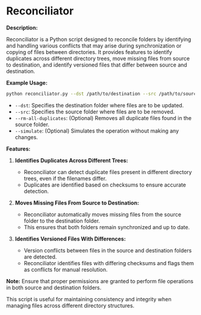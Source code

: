 # Reconciliator

**Description:**

Reconciliator is a Python script designed to reconcile folders by identifying and handling various conflicts that may arise during synchronization or copying of files between directories. It provides features to identify duplicates across different directory trees, move missing files from source to destination, and identify versioned files that differ between source and destination.

**Example Usage:**

```bash
python reconciliator.py --dst /path/to/destination --src /path/to/source --rm-all-duplicates --simulate
```

- `--dst`: Specifies the destination folder where files are to be updated.
- `--src`: Specifies the source folder where files are to be removed.
- `--rm-all-duplicates`: (Optional) Removes all duplicate files found in the source folder.
- `--simulate`: (Optional) Simulates the operation without making any changes.

**Features:**

1. **Identifies Duplicates Across Different Trees:**
   - Reconciliator can detect duplicate files present in different directory trees, even if the filenames differ.
   - Duplicates are identified based on checksums to ensure accurate detection.

2. **Moves Missing Files From Source to Destination:**
   - Reconciliator automatically moves missing files from the source folder to the destination folder.
   - This ensures that both folders remain synchronized and up to date.

3. **Identifies Versioned Files With Differences:**
   - Version conflicts between files in the source and destination folders are detected.
   - Reconciliator identifies files with differing checksums and flags them as conflicts for manual resolution.

**Note:** Ensure that proper permissions are granted to perform file operations in both source and destination folders.

This script is useful for maintaining consistency and integrity when managing files across different directory structures.